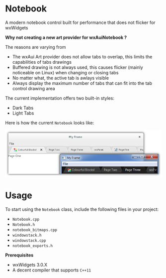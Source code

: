 # Notebook
A modern notebook control built for performance that does not flicker for wxWidgets

**Why not creating a new art provider for wxAuiNotebook ?**

The reasons are varying from

 - The wxAui Art provider does not allow tabs to overlap, this limits the capabilities of tabs drawings
 - Buffered drawing is not always used, this causes flicker (mainly noticeable on Linux) when changing or closing tabs
 - No matter what, the active tab is awlays visible
 - Always display the maximum number of tabs that can fit into the tab control drawing area


The current implementation offers two built-in styles:

 - Dark Tabs 
 - Light Tabs

Here is how the current `Notebook` looks like:

![Alt text](/resources/notebook.png?raw=true "Notebook")

# Usage

To start using the `Notebook` class, include the following files in your project:

 - `Notebook.cpp`
 - `Notebook.h`
 - `notebook_bitmaps.cpp`
 - `windowstack.h`
 - `windowstack.cpp`
 - `notebook_exports.h`

**Prerequisites**

 - wxWidgets 3.0.X 
 - A decent compiler that supports `C++11`

 